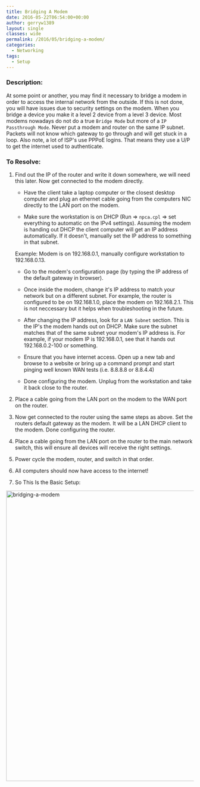 ```yaml
---
title: Bridging A Modem
date: 2016-05-22T06:54:00+00:00
author: gerryw1389
layout: single
classes: wide
permalink: /2016/05/bridging-a-modem/
categories:
  - Networking
tags:
  - Setup
---
```

<!--more-->

### Description:

At some point or another, you may find it necessary to bridge a modem in order to access the internal network from the outside. If this is not done, you will have issues due to security settings on the modem. When you bridge a device you make it a level 2 device from a level 3 device. Most modems nowadays do not do a true `Bridge Mode` but more of a `IP Passthrough Mode`. Never put a modem and router on the same IP subnet. Packets will not know which gateway to go through and will get stuck in a loop. Also note, a lot of ISP's use PPPoE logins. That means they use a U/P to get the internet used to authenticate.


### To Resolve:

1. Find out the IP of the router and write it down somewhere, we will need this later. Now get connected to the modem directly.

   - Have the client take a laptop computer or the closest desktop computer and plug an ethernet cable going from the computers NIC directly to the LAN port on the modem.

   - Make sure the workstation is on DHCP (Run => `npca.cpl` => set everything to automatic on the IPv4 settings). Assuming the modem is handing out DHCP the client computer will get an IP address automatically. If it doesn't, manually set the IP address to something in that subnet.

   Example: Modem is on 192.168.0.1, manually configure workstation to 192.168.0.13.

   - Go to the modem's configuration page (by typing the IP address of the default gateway in browser).

   - Once inside the modem, change it's IP address to match your network but on a different subnet. For example, the router is configured to be on 192.168.1.0, place the modem on 192.168.2.1. This is not neccessary but it helps when troubleshooting in the future.

   - After changing the IP address, look for a `LAN Subnet` section. This is the IP's the modem hands out on DHCP. Make sure the subnet matches that of the same subnet your modem's IP address is. For example, if your modem IP is  192.168.0.1, see that it hands out 192.168.0.2-100 or something.

   - Ensure that you have internet access. Open up a new tab and browse to a website or bring up a command prompt and start pinging well known WAN tests (i.e. 8.8.8.8 or 8.8.4.4)

   - Done configuring the modem. Unplug from the workstation and take it back close to the router.

2. Place a cable going from the LAN port on the modem to the WAN port on the router.

3. Now get connected to the router using the same steps as above. Set the routers default gateway as the modem. It will be a LAN DHCP client to the modem. Done configuring the router.

4. Place a cable going from the LAN port on the router to the main network switch, this will ensure all devices will receive the right settings.

5. Power cycle the modem, router, and switch in that order.

6. All computers should now have access to the internet!

7. So This Is the Basic Setup:

  <img class="alignnone size-full wp-image-638" src="https://automationadmin.com/assets/images/uploads/2016/09/bridging-a-modem.png" alt="bridging-a-modem" width="1158" height="779" srcset="https://automationadmin.com/assets/images/uploads/2016/09/bridging-a-modem.png 1158w, https://automationadmin.com/assets/images/uploads/2016/09/bridging-a-modem-300x202.png 300w, https://automationadmin.com/assets/images/uploads/2016/09/bridging-a-modem-768x517.png 768w, https://automationadmin.com/assets/images/uploads/2016/09/bridging-a-modem-1024x689.png 1024w" sizes="(max-width: 1158px) 100vw, 1158px" />


